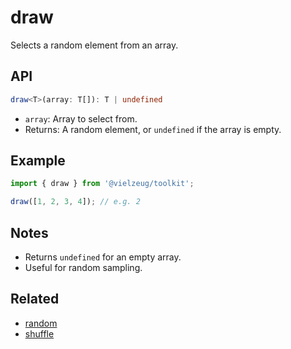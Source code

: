 # draw

Selects a random element from an array.

## API

```ts
draw<T>(array: T[]): T | undefined
```

- `array`: Array to select from.
- Returns: A random element, or `undefined` if the array is empty.

## Example

```ts
import { draw } from '@vielzeug/toolkit';

draw([1, 2, 3, 4]); // e.g. 2
```

## Notes

- Returns `undefined` for an empty array.
- Useful for random sampling.

## Related

- [random](./random.md)
- [shuffle](./shuffle.md)
